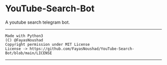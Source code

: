 # YouTube-Search-Bot

A youtube search telegram bot.

---

```
Made with Python3
(C) @FayasNoushad
Copyright permission under MIT License
License -> https://github.com/FayasNoushad/YouTube-Search-Bot/blob/main/LICENSE
```

---
